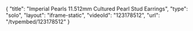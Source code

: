 {
    "title": "Imperial Pearls 11.512mm Cultured Pearl Stud Earrings",
    "type": "solo",
    "layout": "iframe-static",
    "videoId": "123178512",
    "url": "\/tvpembed\/123178512"
}